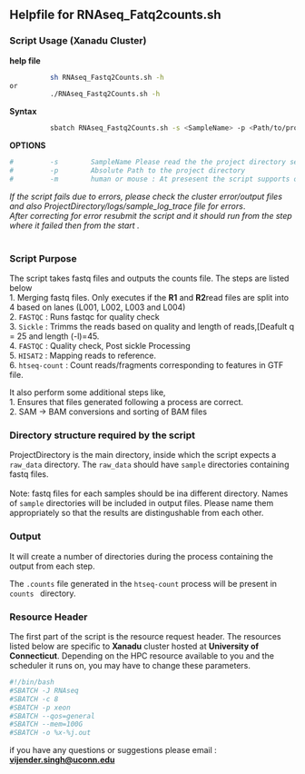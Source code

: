 ## Helpfile for RNAseq_Fatq2counts.sh

### Script Usage (Xanadu Cluster)

**help file** 
```sh 
          sh RNAseq_Fastq2Counts.sh -h
or
          ./RNAseq_Fastq2Counts.sh -h
```
**Syntax**<br/>
```sh
          sbatch RNAseq_Fastq2Counts.sh -s <SampleName> -p <Path/to/project directory> -m <human|mouse>
```

**OPTIONS** <br/>
```sh
#         -s        SampleName Please read the the project directory set up below
#         -p        Absolute Path to the project directory
#         -m        human or mouse : At presesent the script supports only these two. For any other species set IndexPath variable in script
 ```               
*If the script fails due to errors, please check the cluster error/output files and also ProjectDirectory/logs/sample_log_trace file for errors*.<br/>
*After correcting for error resubmit the script and it should run from the step where it failed then from the start .* <br/>
<br/>

### Script Purpose
The script takes fastq files and outputs the counts file.  The steps are listed below<br/>
        1. Merging fastq files. Only executes if the **R1** and **R2**read files are split into 4 based on lanes (L001, L002, L003 and L004)<br/>
        2. `FASTQC` :  Runs fastqc for quality check<br/>
        3. `Sickle` : Trimms the reads based on quality and length of reads,[Deafult q = 25  and length (-l)=45.<br/>
        4. `FASTQC` : Quality check, Post sickle Processing<br/>
        5. `HISAT2` : Mapping reads to reference.<br/>
        6. `htseq-count` : Count reads/fragments corresponding to features in GTF file.<br/>

It also perform some additional steps like,<br/>
        1. Ensures that files generated following a process are correct.<br/>
        2. SAM -> BAM conversions and sorting of BAM files<br/>


### Directory structure required by the script

ProjectDirectory is the main directory, inside which the script expects a `raw_data` directory.  The `raw_data` should have `sample` directories containing fastq files.<br/>
<br/>
Note: fastq files for each samples should be ina different directory. Names of `sample` directories will be included in output files.  Please name them appropriately so that the results are  distingushable from each other.<br/>


### Output

It will create a number of directories during the process containing the output from each step.<br/>

The `.counts` file generated in the `htseq-count` process will be present in `counts ` directory.<br/>

### Resource Header

The first part of the script is the resource request header.  The resources listed below are specific to **Xanadu** cluster hosted at **University of Connecticut**.  Depending on the HPC resource available to you and the scheduler it runs on, you may have to change these parameters.

```sh
#!/bin/bash
#SBATCH -J RNAseq
#SBATCH -c 8
#SBATCH -p xeon
#SBATCH --qos=general
#SBATCH --mem=100G
#SBATCH -o %x-%j.out
```

if you have any questions or suggestions please email : **vijender.singh@uconn.edu**

